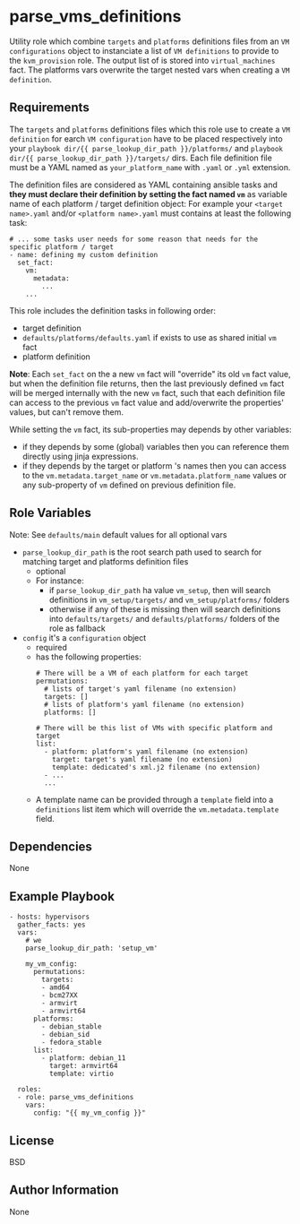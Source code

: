 parse_vms_definitions
=========

Utility role which combine `targets` and `platforms` definitions files from an `VM configurations` object to instanciate a list of `VM definitions` to provide to the `kvm_provision` role.
The output list of is stored into `virtual_machines` fact.
The platforms vars overwrite the target nested vars when creating a `VM definition`.

Requirements
------------

The `targets` and `platforms` definitions files which this role use to create a `VM definition` for earch `VM configuration` have to be placed respectively into your `playbook dir/{{ parse_lookup_dir_path }}/platforms/` and `playbook dir/{{ parse_lookup_dir_path }}/targets/` dirs.
Each file definition file must be a YAML named as `your_platform_name` with `.yaml` or `.yml` extension.

The definition files are considered as YAML containing ansible tasks and **they must declare their definition by setting the fact named `vm`** as variable name of each platform / target definition object: For example your `<target name>.yaml` and/or `<platform name>.yaml` must contains at least the following task:
```
# ... some tasks user needs for some reason that needs for the specific platform / target
- name: defining my custom definition
  set_fact:
    vm:
      metadata:
        ...
    ...
```

This role includes the definition tasks in following order:

- target definition
- `defaults/platforms/defaults.yaml` if exists to use as shared initial `vm` fact
- platform definition

**Note**: Each `set_fact` on the a new `vm` fact will "override" its old `vm` fact value, but when the definition file returns, then the last previously defined `vm` fact will be merged internally with the new `vm` fact, such that each definition file can access to the previous `vm` fact value and add/overwrite the properties' values, but can't remove them.

While setting the `vm` fact, its sub-properties may depends by other variables:

- if they depends by some (global) variables then you can reference them directly using jinja expressions.
- if they depends by the target or platform 's names then you can access to the `vm.metadata.target_name` or `vm.metadata.platform_name` values or any sub-property of `vm` defined on previous definition file.


Role Variables
--------------
Note: See `defaults/main` default values for all optional vars

- `parse_lookup_dir_path` is the root search path used to search for matching target and platforms definition files
  - optional
  - For instance:
    - if `parse_lookup_dir_path` ha value `vm_setup`, then will search definitions in `vm_setup/targets/` and `vm_setup/platforms/` folders
    - otherwise if any of these is missing then will search definitions into `defaults/targets/` and `defaults/platforms/` folders of the role as fallback
- `config` it's a `configuration` object
  - required
  - has the following properties:
    ```
    # There will be a VM of each platform for each target
    permutations: 
      # lists of target's yaml filename (no extension)
      targets: [] 
      # lists of platform's yaml filename (no extension)
      platforms: [] 

    # There will be this list of VMs with specific platform and target
    list: 
      - platform: platform's yaml filename (no extension)
        target: target's yaml filename (no extension)
        template: dedicated's xml.j2 filename (no extension)
      - ...
      ...
    ```
  - A template name can be provided through a `template` field into a `definitions` list item which will override the `vm.metadata.template` field.

Dependencies
------------

None

Example Playbook
----------------

```
- hosts: hypervisors
  gather_facts: yes
  vars:
    # we 
    parse_lookup_dir_path: 'setup_vm'

    my_vm_config:
      permutations: 
        targets:
        - amd64
        - bcm27XX
        - armvirt
        - armvirt64
      platforms:
        - debian_stable
        - debian_sid
        - fedora_stable
      list: 
        - platform: debian_11
          target: armvirt64
          template: virtio
  
  roles:
  - role: parse_vms_definitions
    vars:
      config: "{{ my_vm_config }}"
```
License
-------

BSD

Author Information
------------------

None
